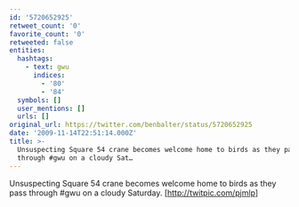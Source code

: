 ```yaml
---
id: '5720652925'
retweet_count: '0'
favorite_count: '0'
retweeted: false
entities:
  hashtags:
    - text: gwu
      indices:
        - '80'
        - '84'
  symbols: []
  user_mentions: []
  urls: []
original_url: https://twitter.com/benbalter/status/5720652925
date: '2009-11-14T22:51:14.000Z'
title: >-
  Unsuspecting Square 54 crane becomes welcome home to birds as they pass
  through #gwu on a cloudy Sat…
---
```


Unsuspecting Square 54 crane becomes welcome home to birds as they pass through #gwu on a cloudy Saturday. [http://twitpic.com/pjmlp]